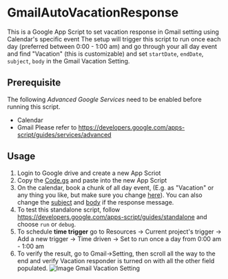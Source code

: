# GmailAutoVacationResponse
This is a Google App Script to set vacation response in Gmail setting using Calendar's specific event
The setup will trigger this script to run once each day (preferred between 0:00 - 1:00 am) and go through your all day event and find "Vacation" (this is customizable) and set `startDate`, `endDate`, `subject`, `body` in the Gmail Vacation Setting. 

## Prerequisite
The following *Advanced Google Services* need to be enabled before running this script.
- Calendar
- Gmail
Please refer to https://developers.google.com/apps-script/guides/services/advanced

## Usage
1. Login to Google drive and create a new App Scriot
2. Copy the [Code.gs](https://github.com/Werror/GmailAutoVacationResponse/blob/master/Code.gs) and paste into the new App Script
3. On the calendar, book a chunk of all day event, (E.g. as "Vacation" or any thing you like, but make sure you change [here](https://github.com/Werror/GmailAutoVacationResponse/blob/master/Code.gs#L38)). You can also change the [subject](https://github.com/Werror/GmailAutoVacationResponse/blob/master/Code.gs#L14) and [body](https://github.com/Werror/GmailAutoVacationResponse/blob/master/Code.gs#L15) if the response message.
4. To test this standalone script, follow https://developers.google.com/apps-script/guides/standalone and choose `run` or `debug`.
5. To schedule **time trigger** go to Resources -> Current project's trigger -> Add a new trigger -> Time driven -> Set to run once a day from 0:00 am - 1:00 am
6. To verify the result, go to Gmail->Setting, then scroll all the way to the end and verify Vacation responder is turned on with all the other field populated.
![Image Gmail Vacation Setting](http://icdn3.digitaltrends.com/image/gmail_step2-1049x296.jpg)

